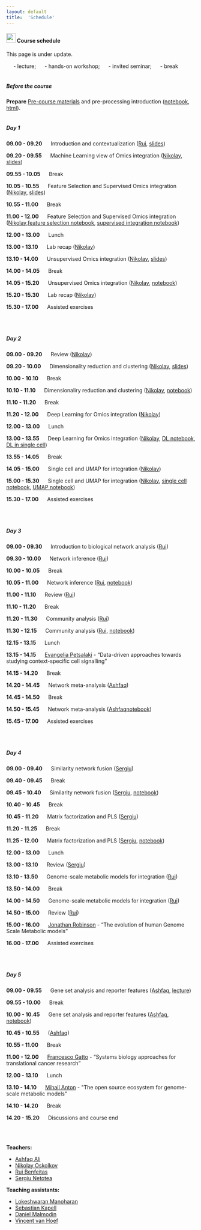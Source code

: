 ```yaml
---
layout: default
title:  'Schedule'
---
```

#### <img border="0" src="https://www.svgrepo.com/show/20800/event-date-and-time-symbol.svg" width="25" height="25"> Course schedule

This page is under update.

<img border="0" src="https://www.svgrepo.com/show/7321/teacher.svg" width="15" height="15"> - lecture;
<img border="0" src="https://www.svgrepo.com/show/7421/computer.svg" width="15" height="15"> - hands-on workshop;
<img border="0" src="https://www.svgrepo.com/show/307069/public-speaking-speak-tell-talk.svg" width="15" height="15"> - invited seminar;
<img border="0" src="https://www.svgrepo.com/show/21938/time.svg" width="15" height="15"> - break
<br>
<br>
##### Before the course

**Prepare** [Pre-course materials](./precourse.md) and pre-processing introduction ([notebook](./session_preprocessing/preprocessing.ipynb), [html](./session_preprocessing/preprocessing.html)).
<br>
<br>

##### Day 1

**09.00 - 09.20** <img border="0" src="https://www.svgrepo.com/show/7321/teacher.svg" width="15" height="15"> Introduction and contextualization ([Rui][3], [slides](./session_intro/course_intro.pdf))

**09.20 - 09.55** <img border="0" src="https://www.svgrepo.com/show/7321/teacher.svg" width="15" height="15"> Machine Learning view of Omics integration ([Nikolay][2], [slides](./session_ml/MachineLearningViewOmicsIntegration_Oskolkov.pdf))

**09.55 - 10.05** <img border="0" src="https://www.svgrepo.com/show/21938/time.svg" width="15" height="15"> Break

**10.05 - 10.55** <img border="0" src="https://www.svgrepo.com/show/7321/teacher.svg" width="15" height="15"> Feature Selection and Supervised Omics integration ([Nikolay][2], [slides](./session_ml/SupervisedOMICsIntegration/SupervisedOmicsIntegration_Oskolkov.pdf))

**10.55 - 11.00** <img border="0" src="https://www.svgrepo.com/show/21938/time.svg" width="15" height="15"> Break

**11.00 - 12.00** <img border="0" src="https://www.svgrepo.com/show/7421/computer.svg" width="15" height="15"> Feature Selection and Supervised Omics integration ([Nikolay][2],[feature selection notebook](./session_ml/FeatureSelectionIntegrOMICs/OmicsIntegration_FeatureSelection.html), [supervised integration notebook](./session_ml/SupervisedOMICsIntegration/supervised_omics_integr_CLL.html))

**12.00 - 13.00** <img border="0" src="https://www.svgrepo.com/show/21938/time.svg" width="15" height="15"> Lunch

**13.00 - 13.10** <img border="0" src="https://www.svgrepo.com/show/7321/teacher.svg" width="15" height="15"> Lab recap ([Nikolay][2])

**13.10 - 14.00** <img border="0" src="https://www.svgrepo.com/show/7321/teacher.svg" width="15" height="15"> Unsupervised Omics integration ([Nikolay][2], [slides](./session_ml/UnsupervisedOMICsIntegration/UnsupervisedOmicsIntegration_Oskolkov.pdf))

**14.00 - 14.05** <img border="0" src="https://www.svgrepo.com/show/21938/time.svg" width="15" height="15"> Break

**14.05 - 15.20** <img border="0" src="https://www.svgrepo.com/show/7421/computer.svg" width="15" height="15"> Unsupervised Omics integration ([Nikolay][2], [notebook](./session_ml/UnsupervisedOMICsIntegration/UnsupervisedOMICsIntegration.html))

**15.20 - 15.30** <img border="0" src="https://www.svgrepo.com/show/7321/teacher.svg" width="15" height="15"> Lab recap ([Nikolay][2])

**15.30 - 17.00** <img border="0" src="https://www.svgrepo.com/show/7421/computer.svg" width="15" height="15"> Assisted exercises

<br>
<br>

##### Day 2

**09.00 - 09.20** <img border="0" src="https://www.svgrepo.com/show/7321/teacher.svg" width="15" height="15"> Review ([Nikolay][2])

**09.20 - 10.00** <img border="0" src="https://www.svgrepo.com/show/7321/teacher.svg" width="15" height="15"> Dimensionality reduction and clustering ([Nikolay][2], [slides](./session_ml/DimReductSingleCell/DimensionReduction_Oskolkov.pdf))

**10.00 - 10.10** <img border="0" src="https://www.svgrepo.com/show/21938/time.svg" width="15" height="15"> Break

**10.10 - 11.10** <img border="0" src="https://www.svgrepo.com/show/7421/computer.svg" width="15" height="15"> Dimensionaliry reduction and clustering ([Nikolay][2], [notebook](./session_ml/DimReductSingleCell/OmicsIntegration_DimensionReduction.html))

**11.10 - 11.20** <img border="0" src="https://www.svgrepo.com/show/21938/time.svg" width="15" height="15"> Break

**11.20 - 12.00** <img border="0" src="https://www.svgrepo.com/show/7321/teacher.svg" width="15" height="15"> Deep Learning for Omics integration ([Nikolay][2])

**12.00 - 13.00** <img border="0" src="https://www.svgrepo.com/show/21938/time.svg" width="15" height="15"> Lunch

**13.00 - 13.55** <img border="0" src="https://www.svgrepo.com/show/7421/computer.svg" width="15" height="15"> Deep Learning for Omics integration ([Nikolay][2], [DL notebook](./session_ml/DeepLearningDataIntegration/DeepLearningDataIntegration.html), [DL in single cell](./session_ml/DeepLearningDataIntegration/DeepLearning_SingleCell_10X_1.3Mcells.html))

**13.55 - 14.05** <img border="0" src="https://www.svgrepo.com/show/21938/time.svg" width="15" height="15"> Break

**14.05 - 15.00** <img border="0" src="https://www.svgrepo.com/show/7321/teacher.svg" width="15" height="15"> Single cell and UMAP for integration ([Nikolay][2])

**15.00 - 15.30** <img border="0" src="https://www.svgrepo.com/show/7421/computer.svg" width="15" height="15"> Single cell and UMAP for integration ([Nikolay][2], [single cell notebook](./session_ml/SingleCell/SingleCell_OmicsIntegration.html), [UMAP notebook](./session_ml/UMAP_DataIntegration/UMAP_DataIntegration.html))

**15.30 - 17.00** <img border="0" src="https://www.svgrepo.com/show/7421/computer.svg" width="15" height="15"> Assisted exercises

<br>
<br>

##### Day 3

**09.00 - 09.30** <img border="0" src="https://www.svgrepo.com/show/7321/teacher.svg" width="15" height="15"> Introduction to biological network analysis ([Rui][3])

**09.30 - 10.00** <img border="0" src="https://www.svgrepo.com/show/7321/teacher.svg" width="15" height="15"> Network inference ([Rui][3])

**10.00 - 10.05** <img border="0" src="https://www.svgrepo.com/show/21938/time.svg" width="15" height="15"> Break

**10.05 - 11.00** <img border="0" src="https://www.svgrepo.com/show/7421/computer.svg" width="15" height="15"> Network inference ([Rui][3], [notebook](./session_topology/lab.html))

**11.00 - 11.10** <img border="0" src="https://www.svgrepo.com/show/7321/teacher.svg" width="15" height="15"> Review ([Rui][3])

**11.10 - 11.20** <img border="0" src="https://www.svgrepo.com/show/21938/time.svg" width="15" height="15"> Break

**11.20 - 11.30** <img border="0" src="https://www.svgrepo.com/show/7321/teacher.svg" width="15" height="15"> Community analysis ([Rui][3])

**11.30 - 12.15** <img border="0" src="https://www.svgrepo.com/show/7421/computer.svg" width="15" height="15"> Community analysis ([Rui][3], [notebook](./session_topology/lab.html))

**12.15 - 13.15** <img border="0" src="https://www.svgrepo.com/show/21938/time.svg" width="15" height="15"> Lunch

**13.15 - 14.15** <img border="0" src="https://www.svgrepo.com/show/307069/public-speaking-speak-tell-talk.svg" width="15" height="15"> [Evangelia Petsalaki][10] - “Data-driven approaches towards studying context-specific cell signalling”

**14.15 - 14.20** <img border="0" src="https://www.svgrepo.com/show/21938/time.svg" width="15" height="15"> Break

**14.20 - 14.45** <img border="0" src="https://www.svgrepo.com/show/7321/teacher.svg" width="15" height="15"> Network meta-analysis ([Ashfaq][1])

**14.45 - 14.50** <img border="0" src="https://www.svgrepo.com/show/21938/time.svg" width="15" height="15"> Break

**14.50 - 15.45** <img border="0" src="https://www.svgrepo.com/show/7421/computer.svg" width="15" height="15"> Network meta-analysis ([Ashfaq][1][notebook](./session_meta/lab_meta-analayses-v2.html))

**15.45 - 17.00** <img border="0" src="https://www.svgrepo.com/show/7421/computer.svg" width="15" height="15"> Assisted exercises

<br>
<br>

##### Day 4

**09.00 - 09.40** <img border="0" src="https://www.svgrepo.com/show/7321/teacher.svg" width="15" height="15"> Similarity network fusion ([Sergiu][4])

**09.40 - 09.45** <img border="0" src="https://www.svgrepo.com/show/21938/time.svg" width="15" height="15"> Break

**09.45 - 10.40** <img border="0" src="https://www.svgrepo.com/show/7421/computer.svg" width="15" height="15"> Similarity network fusion ([Sergiu][4], [notebook](./session_nmf/SNF_main.html))

**10.40 - 10.45** <img border="0" src="https://www.svgrepo.com/show/21938/time.svg" width="15" height="15"> Break

**10.45 - 11.20** <img border="0" src="https://www.svgrepo.com/show/7321/teacher.svg" width="15" height="15"> Matrix factorization and PLS ([Sergiu][4])

**11.20 - 11.25** <img border="0" src="https://www.svgrepo.com/show/21938/time.svg" width="15" height="15"> Break

**11.25 - 12.00** <img border="0" src="https://www.svgrepo.com/show/7421/computer.svg" width="15" height="15"> Matrix factorization and PLS ([Sergiu][4], [notebook](./session_nmf/Lab.html))

**12.00 - 13.00** <img border="0" src="https://www.svgrepo.com/show/21938/time.svg" width="15" height="15"> Lunch

**13.00 - 13.10** <img border="0" src="https://www.svgrepo.com/show/7321/teacher.svg" width="15" height="15"> Review ([Sergiu][4])

**13.10 - 13.50** <img border="0" src="https://www.svgrepo.com/show/7321/teacher.svg" width="15" height="15"> Genome-scale metabolic models for integration ([Rui][3])

**13.50 - 14.00** <img border="0" src="https://www.svgrepo.com/show/21938/time.svg" width="15" height="15"> Break

**14.00 - 14.50** <img border="0" src="https://www.svgrepo.com/show/7421/computer.svg" width="15" height="15"> Genome-scale metabolic models for integration ([Rui][3])

**14.50 - 15.00** <img border="0" src="https://www.svgrepo.com/show/7321/teacher.svg" width="15" height="15"> Review ([Rui][3])

**15.00 - 16.00** <img border="0" src="https://www.svgrepo.com/show/307069/public-speaking-speak-tell-talk.svg" width="15" height="15"> [Jonathan Robinson][11] - “The evolution of human Genome Scale Metabolic models”

**16.00 - 17.00** <img border="0" src="https://www.svgrepo.com/show/7421/computer.svg" width="15" height="15"> Assisted exercises

<br>
<br>

##### Day 5

**09.00 - 09.55** <img border="0" src="https://www.svgrepo.com/show/7321/teacher.svg" width="15" height="15"> Gene set analysis and reporter features ([Ashfaq][1], [lecture]())

**09.55 - 10.00** <img border="0" src="https://www.svgrepo.com/show/21938/time.svg" width="15" height="15"> Break

**10.00 - 10.45** <img border="0" src="https://www.svgrepo.com/show/7421/computer.svg" width="15" height="15"> Gene set analysis and reporter features ([Ashfaq][1], [notebook](./session_gsa/GEM_GSA.html))

**10.45 - 10.55** <img border="0" src="https://www.svgrepo.com/show/7321/teacher.svg" width="15" height="15"> ([Ashfaq][1])

**10.55 - 11.00** <img border="0" src="https://www.svgrepo.com/show/21938/time.svg" width="15" height="15"> Break

**11.00 - 12.00** <img border="0" src="https://www.svgrepo.com/show/307069/public-speaking-speak-tell-talk.svg" width="15" height="15"> [Francesco Gatto][12] - “Systems biology approaches for translational cancer research”

**12.00 - 13.10** <img border="0" src="https://www.svgrepo.com/show/21938/time.svg" width="15" height="15"> Lunch

**13.10 - 14.10** <img border="0" src="https://www.svgrepo.com/show/307069/public-speaking-speak-tell-talk.svg" width="15" height="15"> [Mihail Anton][9] - "The open source ecosystem for genome-scale metabolic models"

**14.10 - 14.20** <img border="0" src="https://www.svgrepo.com/show/21938/time.svg" width="15" height="15"> Break

**14.20 - 15.20** <img border="0" src="https://www.svgrepo.com/show/7321/teacher.svg" width="15" height="15"> Discussions and course end


<br>
<br>

**Teachers:**
- [Ashfaq Ali][1]
- [Nikolay Oskolkov][2]
- [Rui Benfeitas][3]
- [Sergiu Netotea][4]

**Teaching assistants:**
- [Lokeshwaran Manoharan][5]
- [Sebastian Kapell][6]
- [Daniel Malmodin][7]
- [Vincent van Hoef][8]


[1]: https://nbis.se/about/staff/ashfaq-ali/
[2]: https://nbis.se/about/staff/nikolay-oskolkov/
[3]: https://nbis.se/about/staff/rui-benfeitas/
[4]: https://nbis.se/about/staff/sergiu-netotea/
[5]: https://nbis.se/about/staff/lokeshwaran-manoharan/
[6]: https://nbis.se/about/staff/sebastian-kapell/
[7]: https://nbis.se/about/staff/daniel-malmodin/
[8]: https://nbis.se/about/staff/vincent-vanhoef/
[9]: https://nbis.se/about/staff/mihail-anton
[10]: https://www.ebi.ac.uk/about/people/evangelia-petsalaki
[11]: https://bii.dk/team/jonathan-robinson/
[12]: https://elypta.com/about-elypta-index
